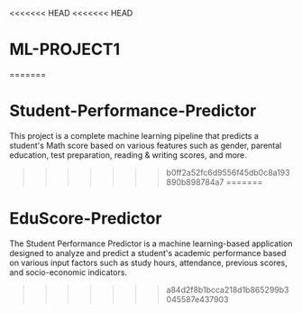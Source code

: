 <<<<<<< HEAD
<<<<<<< HEAD
# ML-PROJECT1
=======
# Student-Performance-Predictor
This project is a complete machine learning pipeline that predicts a student's Math score based on various features such as gender, parental education, test preparation, reading &amp; writing scores, and more.
>>>>>>> b0ff2a52fc6d9556f45db0c8a193890b898784a7
=======
# EduScore-Predictor
The Student Performance Predictor is a machine learning-based application designed to analyze and predict a student's academic performance based on various input factors such as study hours, attendance, previous scores, and socio-economic indicators.
>>>>>>> a84d2f8b1bcca218d1b865299b3045587e437903
